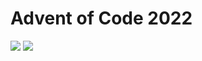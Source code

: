 Advent of Code 2022
===================

![](https://img.shields.io/badge/stars%20⭐-8-yellow) ![](https://img.shields.io/badge/days%20completed-4-red)